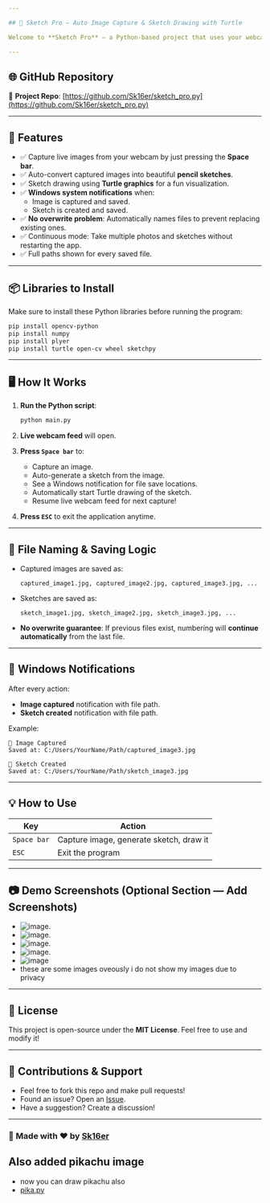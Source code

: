 ```yaml
---

## 📸 Sketch Pro — Auto Image Capture & Sketch Drawing with Turtle

Welcome to **Sketch Pro** — a Python-based project that uses your webcam to **capture images**, convert them into **pencil sketches**, and draw them using **Turtle graphics**! All done **automatically** with real-time **Windows notifications**.

---
```


## 🌐 **GitHub Repository**
🔗 **Project Repo**: [https://github.com/Sk16er/sketch_pro.py](https://github.com/Sk16er/sketch_pro.py)

---

## 🚀 **Features**
- ✅ Capture live images from your webcam by just pressing the **Space bar**.
- ✅ Auto-convert captured images into beautiful **pencil sketches**.
- ✅ Sketch drawing using **Turtle graphics** for a fun visualization.
- ✅ **Windows system notifications** when:
  - Image is captured and saved.
  - Sketch is created and saved.
- ✅ **No overwrite problem**: Automatically names files to prevent replacing existing ones.
- ✅ Continuous mode: Take multiple photos and sketches without restarting the app.
- ✅ Full paths shown for every saved file.

---

## 📦 **Libraries to Install**

Make sure to install these Python libraries before running the program:

```bash
pip install opencv-python
pip install numpy
pip install plyer
pip install turtle open-cv wheel sketchpy
```

---

## 🖥 **How It Works**

1. **Run the Python script**:
   ```bash
   python main.py
   ```

2. **Live webcam feed** will open.

3. **Press `Space bar`** to:
   - Capture an image.
   - Auto-generate a sketch from the image.
   - See a Windows notification for file save locations.
   - Automatically start Turtle drawing of the sketch.
   - Resume live webcam feed for next capture!

4. **Press `ESC`** to exit the application anytime.

---

## 📂 **File Naming & Saving Logic**

- Captured images are saved as:
  ```
  captured_image1.jpg, captured_image2.jpg, captured_image3.jpg, ...
  ```

- Sketches are saved as:
  ```
  sketch_image1.jpg, sketch_image2.jpg, sketch_image3.jpg, ...
  ```

- **No overwrite guarantee**: If previous files exist, numbering will **continue automatically** from the last file.

---

## 🔔 **Windows Notifications**

After every action:
- **Image captured** notification with file path.
- **Sketch created** notification with file path.

Example:
```
📸 Image Captured
Saved at: C:/Users/YourName/Path/captured_image3.jpg

🎨 Sketch Created
Saved at: C:/Users/YourName/Path/sketch_image3.jpg
```

---

## 💡 **How to Use**

| Key         | Action                                    |
|-------------|-------------------------------------------|
| `Space bar` | Capture image, generate sketch, draw it   |
| `ESC`       | Exit the program                         |

---

## 📷 **Demo Screenshots** (Optional Section — Add Screenshots)
- ![image](https://github.com/user-attachments/assets/67606422-f23a-471c-adb7-7720582de7a9).
- ![image](https://github.com/user-attachments/assets/4447b92a-bdcc-471e-8103-25a70be925d3).
- ![image](https://github.com/user-attachments/assets/43df39ee-bc4c-40eb-86b2-c994a9538b81).
- ![image](https://github.com/user-attachments/assets/86d08222-54db-4120-8a4f-3ae6c436aa06).
- ![image](https://github.com/user-attachments/assets/7af3129d-010b-4e37-b188-89992e7beb41)
- these are some images oveously i do not show my images due to privacy






---

## 📜 **License**

This project is open-source under the **MIT License**. Feel free to use and modify it!

---

## 💬 **Contributions & Support**

- Feel free to fork this repo and make pull requests!
- Found an issue? Open an [Issue](https://github.com/Sk16er/sketch_pro.py/issues).
- Have a suggestion? Create a discussion!

---

### 🚀 Made with ❤️ by [Sk16er](https://github.com/Sk16er)


## Also added pikachu image
- now you can draw pikachu also
- [pika.py](https://github.com/Sk16er/sketch_pro.py/blob/main/pika.py)




